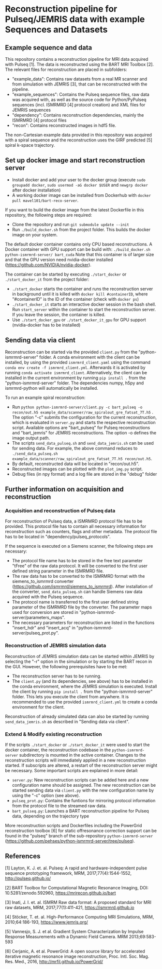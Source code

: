 # Reconstruction pipeline for Pulseq/JEMRIS data with example Sequences and Datasets
## Example sequence and data

This repository contains a reconstruction pipeline for MRI data acquired with Pulseq [1]. The data is reconstructed using the BART MRI Toolbox [2].
The relevant files for reconstruction are placed in subfolders:  

- "example_data": Contains raw datasets from a real MR scanner and from simulation with JEMRIS [3], that can be reconstructed with the pipeline.
- "example_sequences": Contains the Pulseq sequence files, raw data was acquired with, as well as the source code for Python/PyPulseq sequences (incl. ISMRMRD [4] protocol creation) and XML files for JEMRIS sequences
- "dependency": Contains reconstruction dependencies, mainly the ISMRMRD [4] protocol files
- "recon": Contains reconstructed images in hdf5 file. 

The non-Cartesian example data provided in this repository was acquired with a spiral sequence and the reconstruction uses the GIRF predicted [5] spiral k-space trajectory.

## Set up docker image and start reconstruction server

- Install docker and add your user to the docker group (execute `sudo groupadd docker`, `sudo usermod -aG docker $USER` and `newgrp docker` after docker installation)
- A working docker image can be installed from Dockerhub with `docker pull mavel101/bart-reco-server`.

If you want to build the docker image from the latest Dockerfile in this repository, the following steps are required:
- Clone the repository and run `git submodule update --init`
- Run `./build_docker.sh` from the project folder. This builds the docker image on your system.

The default docker container contains only CPU based reconstructions. A Docker container with GPU support can be build with: `./build_docker.sh python-ismrmrd-server/ bart_cuda`
Note that this container is of larger size and that the GPU version need nvidia-docker installed (https://github.com/NVIDIA/nvidia-docker).

The container can be started by executing `./start_docker` or `./start_docker_it` from the project folder:
- `./start_docker` starts the container and runs the reconstruction server in background until it is killed with `docker kill #containerID`, where "#containerID" is the ID of the container (check with `docker ps`)
- `./start_docker_it` starts an interactive docker session in the bash shell. Run `start_server` within the container to start the reconstruction server. If you leave the session, the container is killed.
- Use `./start_docker_gpu` or `./start_docker_it_gpu` for GPU support (nvidia-docker has to be installed)

## Sending data via client

Reconstruction can be started via the provided `client.py` from the "python-ismrmrd-server" folder. A conda environment with the client can be installed, by using the provided `ismrmrd_client.yaml` using the command `conda env create -f ismrmrd_client.yml`. Afterwards it is activated by running `conda activate ismrmrd_client`.
Alternatively, the client can be installed in the current environment by running `pip install .` from the "python-ismrmrd-server" folder. The dependencies numpy, h5py and ismrmrd-python will automatically be installed. 

To run an example spiral reconstruction:

- Run `python python-ismrmrd-server/client.py -c bart_pulseq -o recon/out.h5 example_data/scanner/raw_spiralout_gre_fatsat_7T.h5` . The option "-c" submits the configuration for the current reconstruction, which is evaluated in `server.py` and starts the respective reconstruction script. Available options are "bart_pulseq" for Pulseq reconstructions and "bart_jemris" for JEMRIS reconstructions. The option -o defines the image output path.
- The scripts `send_data_pulseq.sh` and `send_data_jemris.sh` can be used for sending data. For example, the above command reduces to `./send_data_pulseq.sh example_data/scanner/raw_spiralout_gre_fatsat_7T.h5 recon/out.h5`.
- By default, reconstructed data will be located in "recon/out.h5".
- Reconstructed images can be plotted with the `plot_img.py` script.
- Debug files (in npy format) and a log file are stored in the "debug" folder

## Further information on acquisition and reconstruction
### Acquisition and reconstruction of Pulseq data

For reconstruction of Pulseq data, a ISMRMRD protocol file has to be provided. This protocol file has to contain all necessary information for reconstruction such as counters, flags and other metadata. The protocol file has to be located in "dependency/pulseq_protocols". 

If the sequence is executed on a Siemens scanner, the following steps are necessary:
- The protocol file name has to be stored in the free text parameter "tFree" of the raw data protocol. It will be converted to the first user defined string parameter in the ISMRMRD file.
- The raw data has to be converted to the ISMRMRD format with the siemens_to_ismrmrd converter (https://github.com/ismrmrd/siemens_to_ismrmrd). After installation of the converter, `send_data_pulseq.sh` can handle Siemens raw data acquired with the Pulseq sequence.
- The protocol name is transferred to the first user defined string parameter of the ISMRMRD file by the converter. The parameter maps used for conversion are stored in "python-ismrmrd-server/parameters_maps".
- The necessary parameters for reconstruction are listed in the functions "insert_hdr" and "insert_acq" in "python-ismrmrd-server/pulseq_prot.py".

### Reconstruction of JEMRIS simulation data

Reconstruction of JEMRIS simulation data can be started within JEMRIS by selecting the "-r" option in the simulation or by starting the BART recon in the GUI. However, the following prerequisites have to be met:
- The reconstruction server has to be running.
- The `client.py` (and its dependencies, see above) has to be installed in the conda environment, where the JEMRIS simulation is executed. Install the client by running `pip install .` from the "python-ismrmrd-server" folder. This lets you execute the client from anywhere. It is recommended to use the provided `ismrmrd_client.yml` to create a conda environment for the client.

Reconstruction of already simulated data can also be started by running `send_data_jemris.sh` as described in "Sending data via client".

### Extend & Modify existing reconstruction

If the scripts `./start_docker` or `./start_docker_it` were used to start the docker container, the reconstruction codebase in the `python-ismrmrd-server` subdirectory is mounted in the active container. Changes to the reconstruction scripts will immediately applied in a new reconstruction started. If subscripts are altered, a restart of the reconstruction server might be necessary.
Some important scripts are explained in more detail:  
- `server.py`: New reconstruction scripts can be added here and a new configuration name should be assigned. The new reconstruction can be started sending data via `client.py` with the new configuration name by using the "-c" option (see above).
- `pulseq_prot.py`: Contains the funtions for mirroring protocol information from the protocol file to the streamed raw data.
- `bart_pulseq.py`: Launches a BART reconstruction pipeline for Pulseq data, depending on the trajectory type 

More reconstruction scripts and Dockerfiles including the PowerGrid reconstruction toolbox [6] for static offresonance correction support can be found in the "pulseq" branch of the sub-repository `python-ismrmrd-server` (https://github.com/pehses/python-ismrmrd-server/tree/pulseq).

## References

[1] Layton, K. J. et. al. Pulseq: A rapid and hardware-independent pulse sequence prototyping framework, MRM, 2017;77(4):1544-1552, http://pulseq.github.io/

[2] BART Toolbox for Computational Magnetic Resonance Imaging, DOI: 10.5281/zenodo.592960, https://mrirecon.github.io/bart

[3] Inati, J. I. et. al. ISMRM Raw data format: A proposed standard for MRI raw datasets, MRM, 2017;77(1):411-421, https://ismrmrd.github.io

[4] Stöcker, T. et. al. High-Performance Computing MRI Simulations, MRM, 2010;64:186-193, https://www.jemris.org/

[5] Vannesjo, S. J. et al. Gradient System Characterization by Impulse Response Measurements with a Dynamic Field Camera. MRM
2013;69:583-593

[6] Cerjanic, A. et al. PowerGrid: A open source library for accelerated iterative magnetic resonance image reconstruction, Proc. Intl. Soc. Mag. Res. Med., 2016, http://mrfil.github.io/PowerGrid/
